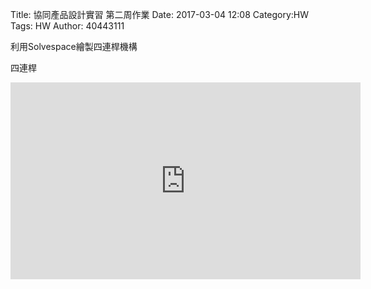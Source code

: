 Title: 協同產品設計實習 第二周作業
Date: 2017-03-04 12:08
Category:HW
Tags: HW
Author: 40443111

<p>利用Solvespace繪製四連桿機構</p>

<!-- PELICAN_END_SUMMARY -->



<p>四連桿<p>
<iframe width="560" height="315" src="https://www.youtube.com/embed/A4StLhnoHjk" frameborder="0" allowfullscreen></iframe>



